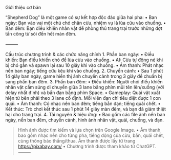 Giới thiệu cơ bản

“Shepherd Dog” là một game có sự kết hợp độc đáo giữa hai pha:
	•	Ban ngày: Bạn vào vai một chú chó chăn cừu, nhiệm vụ là lùa cừu vào chuồng.
	•	Ban đêm: Bạn điều khiển nhân vật để phòng thủ trang trại trước những đợt tấn công từ sói đến hết màn đêm. 

⸻

Cấu trúc chương trình & các chức năng chính
	1.	Phần ban ngày:
	•	Điều khiển: Bạn điều khiển chó để lùa cừu vào chuồng.
	•	AI: Cừu tự động né khi bị chó gần và spawn lại sau 10 giây khi vào chuồng.
	•	Âm thanh: Phát nhạc nền ban ngày; tiếng cừu kêu khi vào chuồng.
	2.	Chuyển cảnh:
	•	Sau 1 phút 14 giây ban ngày, game hiển thị ảnh chuyển cảnh trong 3 giây để chuẩn bị sang phần ban đêm.
	3.	Phần ban đêm:
	•	Điều khiển: Người chơi điều khiển nhân vật cầm súng di chuyển giữa 3 lane bằng phím mũi tên lên/xuống (với delay nhất định) và bắn đạn bằng phím Space.
	•	Gameplay: Quái vật xuất hiện từ bên phải theo 3 lane cố định. Mỗi viên đạn chỉ tiêu diệt được 1 con quái.
	•	Âm thanh: Có nhạc nền ban đêm; tiếng bắn đạn; tiếng quái chết.
	•	Kết thúc: Trò chơi kết thúc sau 1 phút 14 giây màn đêm, và bạn đã giảm thiệt hại cho trang trại.
	4.	Tài nguyên & hiệu ứng:
	•	Bao gồm các file ảnh nền ban ngày, nền ban đêm, chuyển cảnh, hình ảnh nhân vật, quái, chuồng, và đạn.
  > Hình ảnh được tìm kiếm và lựa chọn trên Google Image.
	•	Âm thanh bao gồm nhạc nền cho từng pha, tiếng động của cừu, bắn, quái chết, cùng thông báo thắng/thua.
  > Âm thanh được lấy từ trang https://pixabay.com/
  • Chương trình được tham khảo từ ChatGPT.
⸻
